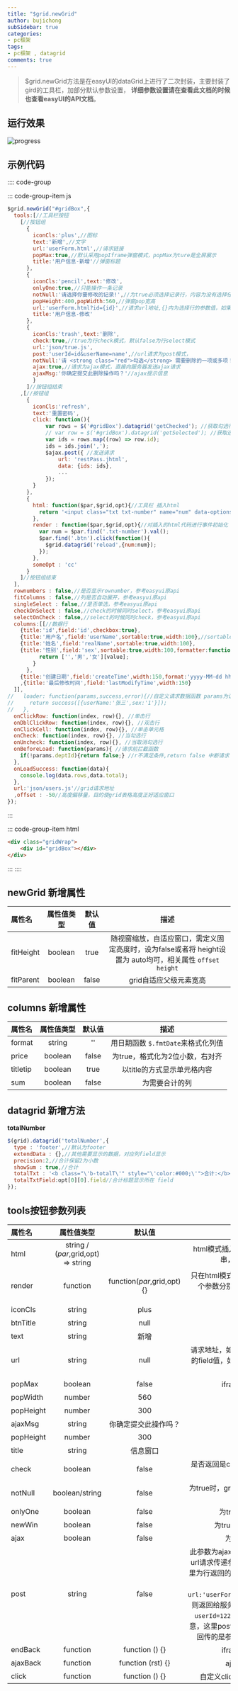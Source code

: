 ```yaml
---
title: "$grid.newGrid"
author: bujichong
subSidebar: true
categories:
- pc框架
tags:
- pc框架 , datagrid
comments: true
---
```

> $grid.newGrid方法是在easyUI的dataGrid上进行了二次封装，主要封装了gird的工具栏，加部分默认参数设置， **详细参数设置请在查看此文档的时候也查看easyUI的API文档**。

## 运行效果
![progress](/docs/pcwork/datagrid.png)

## 示例代码

:::: code-group

::: code-group-item js
```js
$grid.newGrid("#gridBox",{
  tools:[//工具栏按钮
    [//按钮组
      {
        iconCls:'plus',//图标
        text:'新增',//文字
        url:'userForm.html',//请求链接
        popMax:true,//默认采用popIframe弹窗模式，popMax为ture是全屏展示
        title:'用户信息-新增'//弹窗标题
      },
      {
        iconCls:'pencil',text:'修改',
        onlyOne:true,//只能操作一条记录
        notNull:'请选择你要修改的记录!',//为true必须选择记录行，内容为没有选择任何一条记录的提示
        popHeight:400,popWidth:560,//弹窗pop宽高
        url:'userForm.html?id={id}',//请求url地址,{}内为选择行的参数值，如果多选，值用逗号隔开
        title:'用户信息-修改'
      },
      {
        iconCls:'trash',text:'删除',
        check:true,//true为行check模式，默认false为行select模式
        url:'json/true.js',
        post:'userId=id&userName=name',//url请求为post模式，
        notNull:'请 <strong class="red">勾选</strong> 需要删除的一项或多项！',
        ajax:true,//请求为ajax模式，直接向服务器发送ajax请求
        ajaxMsg:'你确定提交此删除操作吗？'//ajax提示信息
        }
      ]//按钮组结束
    ,[//按钮组
      {
        iconCls:'refresh',
        text:'重置密码',
        click: function(){
            var rows = $('#gridBox').datagrid('getChecked'); //获取勾选行
            // var row = $('#gridBox').datagrid('getSelected'); //获取选中行
            var ids = rows.map((row) => row.id);
            ids = ids.join(',');
            $ajax.post({ //发送请求
                url: 'restPass.jhtml',
                data: {ids: ids},
                ...
            });
        }
      },
      {
        html: function($par,$grid,opt){//工具栏 插入html
          return '<input class="txt txt-number" name="num" data-options="min:0,precision:2"><button class="btn btn-small btn-primary" type="button">搜索</button>'
        },
        render : function($par,$grid,opt){//对插入的html代码进行事件初始化 $par：工具栏盒对象，$grid：grid对象,opt：当前工具行参数,比如 opt.someOpt 得到 cc
          var num = $par.find('.txt-number').val();
          $par.find('.btn').click(function(){
            $grid.datagrid('reload',{num:num});
          });
        },
        someOpt : 'cc'
      }
    ]//按钮组结束
  ],
  rownumbers : false,//是否显示rownumber，参考easyui原api
  fitColumns : false,//列是否自动展开，参考easyui原api
  singleSelect : false,//是否单选，参考easyui原api
  checkOnSelect : false,//check的时候同时select，参考easyui原api
  selectOnCheck : false,//select的时候同时check，参考easyui原api
  columns:[[//数据行
    {title:'id',field:'id',checkbox:true},
    {title:'用户名',field:'userName',sortable:true,width:100},//sortable打开单击表头排序功能
    {title:'姓名',field:'realName',sortable:true,width:100},
    {title:'性别',field:'sex',sortable:true,width:100,formatter:function(value,rows,index){//formatter自定义返回内容，参考easyui原api
          return ['','男','女'][value];
        }
      },
    {title:'创建日期',field:'createTime',width:150,format:'yyyy-MM-dd hh:mm:ss'}//format只支持时间format
    ,{title:'最后修改时间',field:'lastModifyTime',width:150}
  ]],
//   loader: function(params,success,error){//自定义请求数据函数 params为请求参数
//     return success([{userName:'张三',sex:'1'}]);
//   },
  onClickRow: function(index, row){}, //单击行
  onDblClickRow: function(index, row){}, //双击行
  onClickCell: function(index, row){}, //单击单元格
  onCheck: function(index, row){}, //当勾选行
  onUncheck: function(index, row){}, //当取消勾选行
  onBeforeLoad: function(params){ //请求前拦截函数
    if(!params.deptId){return false;} //r不满足条件,return false 中断请求
  },
  onLoadSuccess: function(data){
    console.log(data.rows,data.total);
  },
  url:'json/users.js'//grid请求地址
  ,offset : -50//高度偏移量，目的使grid表格高度正好适应窗口
});
```
:::

::: code-group-item html
```html
<div class="gridWrap">
    <div id="gridBox"></div>
</div>
```
:::
::::

## newGrid 新增属性

| 属性名    | 属性值类型 | 默认值 |                             描述                             |
| :-------- | :--------: | :----: | :----------------------------------------------------------: |
| fitHeight |  boolean   |  true  | 随视窗缩放，自适应窗口，需定义固定高度时，设为false或者将 height设置为 auto均可，相关属性 `offset` `height` |
| fitParent |  boolean   | false  |                    grid自适应父级元素宽高                    |

## columns 新增属性

| 属性名   | 属性值类型 | 默认值 |                描述                |
| :------- | :--------: | :----: | :--------------------------------: |
| format   |   string   |   ''   | 用日期函数 `$.fmtDate`来格式化列值 |
| price    |  boolean   | false  |  为true，格式化为2位小数，右对齐   |
| titletip |  boolean   |  true  |    以title的方式显示单元格内容     |
| sum      |  boolean   | false  |           为需要合计的列           |

## datagrid 新增方法
**totalNumber**

``` js
$(grid).datagrid('totalNumber',{
  type : 'footer',//默认为footer
  extendData : {},//其他需要显示的数据，对应列field显示
  precision:2,//合计保留2为小数
  showSum : true,//合计
  totalTxt : '<b class="\'b-totalT\'" style="\'color:#000;\'">合计:</b>',//合计标题文案，没有特殊需求不需要修改
  totalTxtField:opt[0][0].field//合计标题显示所在 field
});
```
## tools按钮参数列表

| 属性名    |             属性值类型              |           默认值           |                             描述                             |
| :-------- | :---------------------------------: | :------------------------: | :----------------------------------------------------------: |
| html      | string / ($par,$grid,opt) => string |                            | html模式插入页面，可以是字符串或者函数返回字符串，结合 `render`函数处理html代码 |
| render    |              function               | function($par,$grid,opt){} | 只在html模式下有效，用于处理插入后的html事件，3个参数分别为 `$par`：工具栏对象，`$grid`：grid对象,`opt`：当前工具行参数 |
| iconCls   |               string                |            plus            |                           按钮图标                           |
| btnTitle  |               string                |            null            |                           按钮标题                           |
| text      |               string                |            新增            |                           按钮文本                           |
| url       |               string                |            null            | 请求地址，如 ：`userForm.html?id={id}`{}里为行返回的field值，如选择的是多行，返回的field为`,`隔开的字符串 |
| popMax    |               boolean               |           false            |                iframe弹窗模式，弹窗是否最大化                |
| popWidth  |               number                |            560             |                           弹窗宽度                           |
| popHeight |               number                |            300             |                           弹窗高度                           |
| ajaxMsg   |               string                |    你确定提交此操作吗？    |                           弹窗宽度                           |
| popHeight |               number                |            300             |                           弹窗高度                           |
| title     |               string                |          信息窗口          |                   iframe弹窗模式，弹窗标题                   |
| check     |               boolean               |           false            | 是否返回是check的值，即勾选行，默认返回select的值，即选择行  |
| notNull   |           boolean/string            |           false            | 为true时，grid必须选择行，为提示文字(string)时，没有选择行弹出提示文字 |
| onlyOne   |               boolean               |           false            |               为true时，grid操作行只能选择一行               |
| newWin    |               boolean               |           false            |             为true时，url对应的页面在新窗口打开              |
| ajax      |               boolean               |           false            |                为true时，url对应的为ajax请求                 |
| post      |               string                |           false            | 此参数为ajax请求的延伸参数， 当ajax为true时，默认url请求传递参数的方法为：`userForm.html?id={id}`{}里为行返回的field值， 当post为true时，传参方式通过post值给出，返回，如：`url:'userForm.html',post:'userId=id&name=name'`，则返回给服务器的url请求为(举例)： `userForm.html?userId=122&name=zhanghua`，122为field id的值 注意，这里post模式返回和默认方式不同的是，post模式回传的是参数的序列，和表单同步提交的方式相同 |
| endBack   |              function               |       function () {}       |                iframe弹窗模式，关闭时返回事件                |
| ajaxBack  |              function               |     function (rst) {}      |                 ajax模式，请求后自自定义事件                 |
| click     |              function               |       function () {}       |         自定义click事件，之前所有的参数设置皆为浮云          |

